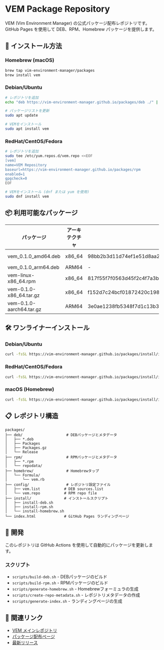 # VEM Package Repository

VEM (Vim Environment Manager) の公式パッケージ配布レポジトリです。GitHub Pages を使用して DEB、RPM、Homebrew パッケージを提供します。

## 🚀 インストール方法

### Homebrew (macOS)

```bash
brew tap vim-environment-manager/packages
brew install vem
```

### Debian/Ubuntu

```bash
# レポジトリを追加
echo "deb https://vim-environment-manager.github.io/packages/deb ./" | sudo tee /etc/apt/sources.list.d/vem.list

# パッケージリストを更新
sudo apt update

# VEMをインストール
sudo apt install vem
```

### RedHat/CentOS/Fedora

```bash
# レポジトリを追加
sudo tee /etc/yum.repos.d/vem.repo <<EOF
[vem]
name=VEM Repository
baseurl=https://vim-environment-manager.github.io/packages/rpm
enabled=1
gpgcheck=0
EOF

# VEMをインストール (dnf または yum を使用)
sudo dnf install vem
```

## 📦 利用可能なパッケージ

| パッケージ | アーキテクチャ | SHA256 | サイズ |
|------------|----------------|---------|---------|
| vem_0.1.0_amd64.deb | x86_64 | 98bb2b3d11d74ef1e51d8aa20a1eb3d6d9286a2be364ba4032fa880ee4174cf6 | 624 KB |
| vem_0.1.0_arm64.deb | ARM64 | - | - |
| vem-linux-x86_64.rpm | x86_64 | 817f55f7f0563d45f2c4f7a3bef5782e28f3633b1d826567b01ae8d172024d48 | 754 KB |
| vem-0.1.0-x86_64.tar.gz | x86_64 | f152d7c24bcf01872420c1982394be5da25f67331e376ea82675fd6906c77f1c | 757 KB |
| vem-0.1.0-aarch64.tar.gz | ARM64 | 3e0ae1238fb5348f7d1c13b39b38b7e086bd7c5deff063b581ded37613045fee | 717 KB |

## 🛠 ワンライナーインストール

### Debian/Ubuntu
```bash
curl -fsSL https://vim-environment-manager.github.io/packages/install/install-deb.sh | bash
```

### RedHat/CentOS/Fedora
```bash
curl -fsSL https://vim-environment-manager.github.io/packages/install/install-rpm.sh | bash
```

### macOS (Homebrew)
```bash
curl -fsSL https://vim-environment-manager.github.io/packages/install/install-homebrew.sh | bash
```

## 📋 レポジトリ構造

```
packages/
├── deb/                    # DEBパッケージとメタデータ
│   ├── *.deb
│   ├── Packages
│   ├── Packages.gz
│   └── Release
├── rpm/                    # RPMパッケージとメタデータ
│   ├── *.rpm
│   └── repodata/
├── homebrew/               # Homebrewタップ
│   └── Formula/
│       └── vem.rb
├── config/                 # レポジトリ設定ファイル
│   ├── vem.list           # DEB sources.list
│   └── vem.repo           # RPM repo file
├── install/               # インストールスクリプト
│   ├── install-deb.sh
│   ├── install-rpm.sh
│   └── install-homebrew.sh
└── index.html             # GitHub Pages ランディングページ
```

## 🔧 開発

このレポジトリは GitHub Actions を使用して自動的にパッケージを更新します。

### スクリプト

- `scripts/build-deb.sh` - DEBパッケージのビルド
- `scripts/build-rpm.sh` - RPMパッケージのビルド
- `scripts/generate-homebrew.sh` - Homebrewフォーミュラの生成
- `scripts/create-repo-metadata.sh` - レポジトリメタデータの作成
- `scripts/generate-index.sh` - ランディングページの生成

## 📖 関連リンク

- [VEM メインレポジトリ](https://github.com/ryo-arima/vem)
- [パッケージ配布ページ](https://vim-environment-manager.github.io/packages/)
- [最新リリース](https://github.com/ryo-arima/vem/releases/tag/v0.1.0-20251019)
